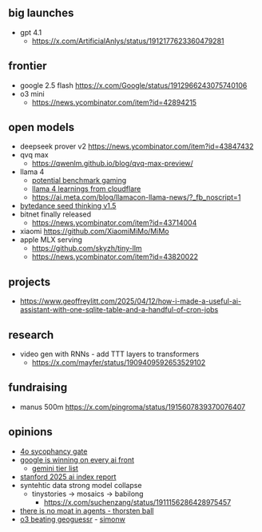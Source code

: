 

## big launches

- gpt 4.1 
	- https://x.com/ArtificialAnlys/status/1912177623360479281


## frontier

- google 2.5 flash https://x.com/Google/status/1912966243075740106
- o3 mini
	- https://news.ycombinator.com/item?id=42894215

## open models

- deepseek prover v2 https://news.ycombinator.com/item?id=43847432
- qvq max
	- https://qwenlm.github.io/blog/qvq-max-preview/
- llama 4
	- [potential benchmark gaming](https://old.reddit.com/r/LocalLLaMA/comments/1jt8yug/serious_issues_in_llama_4_training_i_have/)
	- [llama 4 learnings from cloudflare](https://x.com/_mchenco/status/1908873033852338580)
	- https://ai.meta.com/blog/llamacon-llama-news/?_fb_noscript=1
- [bytedance seed thinking v1.5](https://github.com/ByteDance-Seed/Seed-Thinking-v1.5)
- bitnet finally released
	- https://news.ycombinator.com/item?id=43714004
- xiaomi https://github.com/XiaomiMiMo/MiMo
- apple MLX serving
	- https://github.com/skyzh/tiny-llm
	- https://news.ycombinator.com/item?id=43820022

## projects

- https://www.geoffreylitt.com/2025/04/12/how-i-made-a-useful-ai-assistant-with-one-sqlite-table-and-a-handful-of-cron-jobs

## research

- video gen with RNNs - add TTT layers to transformers
	- https://x.com/mayfer/status/1909409592653529102


## fundraising

- manus 500m https://x.com/pingroma/status/1915607839370076407


## opinions
- [4o sycophancy gate](https://news.ycombinator.com/item?id=43840842)
- [google is winning on every ai front](https://news.ycombinator.com/item?id=43661235)
	- [gemini tier list](https://x.com/suchenzang/status/1911251230317490416)
- [stanford 2025 ai index report](https://hai.stanford.edu/ai-index/2025-ai-index-report)
- syntehtic data strong model collapse
	- tinystories -> mosaics -> babilong 
		- https://x.com/suchenzang/status/1911156286428975457
- [there is no moat in agents - thorsten ball](https://x.com/thorstenball/status/1912178069336396186)
- [o3 beating geoguessr](https://sampatt.com/blog/2025-04-28-can-o3-beat-a-geoguessr-master) - [simonw](https://news.ycombinator.com/item?id=43803243)